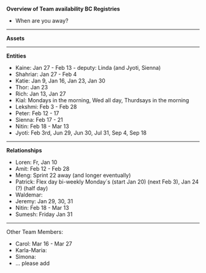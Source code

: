 **Overview of Team availability BC Registries**
- When are you away?  
----

**Assets**



----
**Entities** 
* Kaine: Jan 27 - Feb 13 - deputy: Linda (and Jyoti, Sienna)
* Shahriar: Jan 27 - Feb 4 
* Katie: Jan 9, Jan 16, Jan 23, Jan 30
* Thor: Jan 23
* Rich: Jan 13, Jan 27
* Kial: Mondays in the morning, Wed all day, Thurdsays in the morning
* Lekshmi: Feb 3 - Feb 28
* Peter: Feb 12 - 17
* Sienna: Feb 17 - 21
* Nitin: Feb 18 - Mar 13
* Jyoti: Feb 3rd, Jun 29, Jun 30, Jul 31, Sep 4, Sep 18


----
**Relationships** 
* Loren: Fr, Jan 10 
* Amit: Feb 12 - Feb 28
* Meng: Sprint 22 away (and longer eventually) 
* Patrick: Flex day bi-weekly Monday´s (start Jan 20) (next Feb 3), Jan 24 (?) (half day)
* Waldemar: 
* Jeremy: Jan 29, 30, 31
* Nitin: Feb 18 - Mar 13
* Sumesh: Friday Jan 31


----
Other Team Members:
* Carol: Mar 16 - Mar 27
* Karla-Maria:
* Simona:
* ... please add
